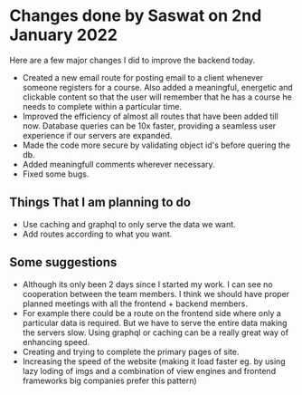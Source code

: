 # Changes done by Saswat on 2nd January 2022

Here are a few major changes I did to improve the backend today.

- Created a new email route for posting email to a client whenever someone registers for a course. Also added a meaningful, energetic and clickable content so that the user will remember that he has a course he needs to complete within a particular time.
- Improved the efficiency of almost all routes that have been added till now. Database queries can be 10x faster, providing a seamless user experience if our servers are expanded.
- Made the code more secure by validating object id's before quering the db.
- Added meaningfull comments wherever necessary.
- Fixed some bugs.

## Things That I am planning to do

- Use caching and graphql to only serve the data we want.
- Add routes according to what you want.

## Some suggestions

- Although its only been 2 days since I started my work. I can see no cooperation between the team members. I think we should have proper planned meetings with all the frontend + backend members.
- For example there could be a route on the frontend side where only a particular data is required. But we have to serve the entire data making the servers slow. Using graphql or caching can be a really great way of enhancing speed.
- Creating and trying to complete the primary pages of site.
- Increasing the speed of the website (making it load faster eg. by using lazy loding of imgs and a combination of view engines and frontend frameworks big companies prefer this pattern)
